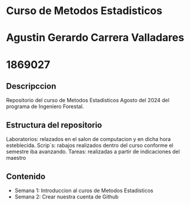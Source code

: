 # Curso de Metodos Estadisticos
# Agustin Gerardo Carrera Valladares
# 1869027

## Descripccion
Repositorio del curso de Metodos Estadisticos Agosto del 2024 del programa de Ingeniero Forestal.


## Estructura del repositorio 
Laboratorios: relazados en el salon de computacion y en dicha hora esteblecida.
Scrip´s: rabajos realizados dentro del curso conforme el semestre iba avanzando.
Tareas: realizadas a partir de indicaciones del maestro 

## Contenido 

+ Semana 1: Introduccion al curos de Metodos Estadisticos
+ Semana 2: Crear nuestra cuenta de Github
